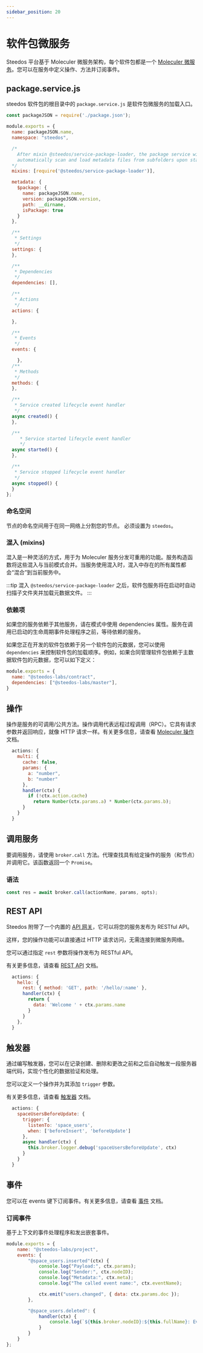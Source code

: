 ```yaml
---
sidebar_position: 20
---
```


# 软件包微服务

Steedos 平台基于 Moleculer 微服务架构，每个软件包都是一个 [Moleculer 微服务](https://moleculer.services/docs/0.14/services)。您可以在服务中定义操作、方法并订阅事件。


## package.service.js

steedos 软件包的根目录中的 `package.service.js` 是软件包微服务的加载入口。

```js
const packageJSON = require('./package.json');

module.exports = {
  name: packageJSON.name,
  namespace: "steedos",

  /*
    After mixin @steedos/service-package-loader, the package service will 
    automatically scan and load metadata files from subfolders upon startup. 
  */
  mixins: [require('@steedos/service-package-loader')],

  metadata: {
    $package: {
      name: packageJSON.name,
      version: packageJSON.version,
      path: __dirname,
      isPackage: true
    }
  },

  /**
   * Settings
   */
  settings: {
  },

  /**
   * Dependencies
   */
  dependencies: [],

  /**
   * Actions
   */
  actions: {

  },

  /**
   * Events
   */
  events: {

    },
  /**
   * Methods
   */
  methods: {
  },

  /**
   * Service created lifecycle event handler
   */
  async created() {
  },

  /**
     * Service started lifecycle event handler
     */
  async started() {
  },

  /**
   * Service stopped lifecycle event handler
   */
  async stopped() {
  }
};
```

### 命名空间

节点的命名空间用于在同一网络上分割您的节点。
必须设置为 `steedos`。

### 混入 (mixins)

混入是一种灵活的方式，用于为 Moleculer 服务分发可重用的功能。服务构造函数将这些混入与当前模式合并。当服务使用混入时，混入中存在的所有属性都会“混合”到当前服务中。

:::tip
混入 `@steedos/service-package-loader` 之后，软件包服务将在启动时自动扫描子文件夹并加载元数据文件。
:::

### 依赖项

如果您的服务依赖于其他服务，请在模式中使用 dependencies 属性。服务在调用已启动的生命周期事件处理程序之前，等待依赖的服务。

如果您正在开发的软件包依赖于另一个软件包的元数据，您可以使用 `dependencies` 来控制软件包的加载顺序。例如，如果合同管理软件包依赖于主数据软件包的元数据，您可以如下定义：

```js
module.exports = {
  name: "@steedos-labs/contract",
  dependencies: ["@steedos-labs/master"],
}
```

## 操作

操作是服务的可调用/公共方法。操作调用代表远程过程调用（RPC）。它具有请求参数并返回响应，就像 HTTP 请求一样。有关更多信息，请查看 [Moleculer 操作](https://moleculer.services/docs/0.14/actions)文档。

```js
  actions: {
    multi: {
      cache: false,
      params: {
        a: "number",
        b: "number"
      },
      handler(ctx) {
        if (!ctx.action.cache)
          return Number(ctx.params.a) * Number(ctx.params.b);
      }
    }
  }
```

## 调用服务
要调用服务，请使用 `broker.call` 方法。代理查找具有给定操作的服务（和节点）并调用它。该函数返回一个 `Promise`。

### 语法
```js
const res = await broker.call(actionName, params, opts);
```

## REST API

Steedos 附带了一个内置的 [API 网关](https://moleculer.services/docs/0.14/moleculer-web)，它可以将您的服务发布为 RESTful API。

这样，您的操作功能可以直接通过 HTTP 请求访问，无需连接到微服务网络。

您可以通过指定 `rest` 参数将操作发布为 RESTful API。

有关更多信息，请查看 [REST API](./action-api) 文档。

```js
  actions: {
    hello: {
      rest: { method: 'GET', path: '/hello/:name' },
      handler(ctx) {
        return {
          data: 'Welcome ' + ctx.params.name
        }
      }
    },
  }
```

## 触发器

通过编写触发器，您可以在记录创建、删除和更改之前和之后自动触发一段服务器端代码，实现个性化的数据验证和处理。

您可以定义一个操作并为其添加 `trigger` 参数。

有关更多信息，请查看 [触发器](./action-trigger) 文档。

```js
  actions: {
    spaceUsersBeforeUpdate: {
      trigger: { 
        listenTo: 'space_users', 
        when: ['beforeInsert', 'beforeUpdate']
      },
      async handler(ctx) {
        this.broker.logger.debug('spaceUsersBeforeUpdate', ctx)
      }   
    }
  }
```

## 事件

您可以在 events 键下订阅事件。有关更多信息，请查看 [事件](./moleculer/events) 文档。

### 订阅事件

基于上下文的事件处理程序和发出嵌套事件。

```js
module.exports = {
    name: "@steedos-labs/project",
    events: {
        "@space_users.inserted"(ctx) {
            console.log("Payload:", ctx.params);
            console.log("Sender:", ctx.nodeID);
            console.log("Metadata:", ctx.meta);
            console.log("The called event name:", ctx.eventName);

            ctx.emit("users.changed", { data: ctx.params.doc });
        },

        "@space_users.deleted": {
            handler(ctx) {
                console.log(`${this.broker.nodeID}:${this.fullName}: Event '${ctx.eventName}' received. Payload:`, ctx.params, ctx.meta);
            }
        }
    }
};
```
